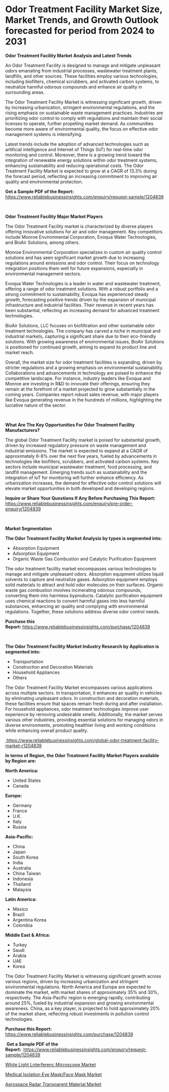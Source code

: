 <p><h1>Odor Treatment Facility Market Size, Market Trends, and Growth Outlook forecasted for period from 2024 to 2031</h1></p><p><strong>Odor Treatment Facility Market Analysis and Latest Trends</strong></p>
<p><p>An Odor Treatment Facility is designed to manage and mitigate unpleasant odors emanating from industrial processes, wastewater treatment plants, landfills, and other sources. These facilities employ various technologies, including biofilters, chemical scrubbers, and activated carbon systems, to neutralize harmful odorous compounds and enhance air quality in surrounding areas.</p><p>The Odor Treatment Facility Market is witnessing significant growth, driven by increasing urbanization, stringent environmental regulations, and the rising emphasis on sustainable waste management practices. Industries are prioritizing odor control to comply with regulations and maintain their social licenses to operate, further propelling market demand. As communities become more aware of environmental quality, the focus on effective odor management systems is intensifying.</p><p>Latest trends include the adoption of advanced technologies such as artificial intelligence and Internet of Things (IoT) for real-time odor monitoring and control. Moreover, there is a growing trend toward the integration of renewable energy solutions within odor treatment systems, enhancing sustainability and reducing operational costs. The Odor Treatment Facility Market is expected to grow at a CAGR of 13.3% during the forecast period, reflecting an increasing commitment to improving air quality and environmental protection.</p></p>
<p><strong>Get a Sample PDF of the Report:&nbsp;</strong> <a href="https://www.reliablebusinessinsights.com/enquiry/request-sample/1204839?utm_campaign=57&utm_medium=2&utm_source=Github&utm_content=ia&utm_term=31122024&utm_id=odor-treatment-facility">https://www.reliablebusinessinsights.com/enquiry/request-sample/1204839</a></p>
<p>&nbsp;</p>
<p><strong>Odor Treatment Facility Major Market Players</strong></p>
<p><p>The Odor Treatment Facility market is characterized by diverse players offering innovative solutions for air and odor management. Key competitors include Monroe Environmental Corporation, Evoqua Water Technologies, and BioAir Solutions, among others.</p><p>Monroe Environmental Corporation specializes in custom air quality control solutions and has seen significant market growth due to increasing regulations around emissions and odor control. Their focus on technology integration positions them well for future expansions, especially in environmental management sectors.</p><p>Evoqua Water Technologies is a leader in water and wastewater treatment, offering a range of odor treatment solutions. With a robust portfolio and a strong commitment to sustainability, Evoqua has experienced steady growth, forecasting positive trends driven by the expansion of municipal infrastructure and industrial facilities. Their revenue in recent years has been substantial, reflecting an increasing demand for advanced treatment technologies.</p><p>BioAir Solutions, LLC focuses on biofiltration and other sustainable odor treatment technologies. The company has carved a niche in municipal and industrial markets, capturing a significant share due to their eco-friendly solutions. With growing awareness of environmental issues, BioAir Solutions is positioned for continued growth, aiming to expand its product line and market reach.</p><p>Overall, the market size for odor treatment facilities is expanding, driven by stricter regulations and a growing emphasis on environmental sustainability. Collaborations and advancements in technology are poised to enhance the competitive landscape. For instance, industry leaders like Evoqua and Monroe are investing in R&D to innovate their offerings, ensuring they remain at the forefront of a market projected to grow substantially in the coming years. Companies report robust sales revenue, with major players like Evoqua generating revenue in the hundreds of millions, highlighting the lucrative nature of the sector.</p></p>
<p>&nbsp;</p>
<p><strong>What Are The Key Opportunities For Odor Treatment Facility Manufacturers?</strong></p>
<p><p>The global Odor Treatment Facility market is poised for substantial growth, driven by increased regulatory pressure on waste management and industrial emissions. The market is expected to expand at a CAGR of approximately 6-8% over the next five years, fueled by advancements in technologies like biofilters, scrubbers, and activated carbon systems. Key sectors include municipal wastewater treatment, food processing, and landfill management. Emerging trends such as sustainability and the integration of IoT for monitoring will further enhance efficiency. As urbanization increases, the demand for effective odor control solutions will elevate market opportunities in both developed and developing regions.</p></p>
<p><strong>Inquire or Share Your Questions If Any Before Purchasing This Report:</strong> <a href="https://www.reliablebusinessinsights.com/enquiry/pre-order-enquiry/1204839?utm_campaign=57&utm_medium=2&utm_source=Github&utm_content=ia&utm_term=31122024&utm_id=odor-treatment-facility">https://www.reliablebusinessinsights.com/enquiry/pre-order-enquiry/1204839</a></p>
<p>&nbsp;</p>
<p><strong>Market Segmentation</strong></p>
<p><strong>The Odor Treatment Facility Market Analysis by types is segmented into:</strong></p>
<p><ul><li>Absorption Equipment</li><li>Adsorption Equipment</li><li>Organic Waste Gas Combustion and Catalytic Purification Equipment</li></ul></p>
<p><p>The odor treatment facility market encompasses various technologies to manage and mitigate unpleasant odors. Absorption equipment utilizes liquid solvents to capture and neutralize gases. Adsorption equipment employs solid materials to attract and hold odor molecules on their surfaces. Organic waste gas combustion involves incinerating odorous compounds, converting them into harmless byproducts. Catalytic purification equipment uses chemical reactions to convert harmful gases into less harmful substances, enhancing air quality and complying with environmental regulations. Together, these solutions address diverse odor control needs.</p></p>
<p><strong>Purchase this Report:&nbsp;</strong><a href="https://www.reliablebusinessinsights.com/purchase/1204839?utm_campaign=57&utm_medium=2&utm_source=Github&utm_content=ia&utm_term=31122024&utm_id=odor-treatment-facility">https://www.reliablebusinessinsights.com/purchase/1204839</a></p>
<p>&nbsp;</p>
<p><strong>The Odor Treatment Facility Market Industry Research by Application is segmented into:</strong></p>
<p><ul><li>Transportation</li><li>Construction and Decoration Materials</li><li>Household Appliances</li><li>Others</li></ul></p>
<p><p>The Odor Treatment Facility Market encompasses various applications across multiple sectors. In transportation, it enhances air quality in vehicles by eliminating unpleasant odors. In construction and decoration materials, these facilities ensure that spaces remain fresh during and after installation. For household appliances, odor treatment technologies improve user experience by removing undesirable smells. Additionally, the market serves various other industries, providing essential solutions for managing odors in diverse environments, promoting healthier living and working conditions while enhancing overall product quality.</p></p>
<p><a href="https://www.reliablebusinessinsights.com/global-odor-treatment-facility-market-r1204839?utm_campaign=57&utm_medium=2&utm_source=Github&utm_content=ia&utm_term=31122024&utm_id=odor-treatment-facility">&nbsp;https://www.reliablebusinessinsights.com/global-odor-treatment-facility-market-r1204839</a></p>
<p><strong>In terms of Region, the Odor Treatment Facility Market Players available by Region are:</strong></p>
<p>
    <p> <strong> North America: </strong>
        <ul>
            <li>United States</li>
            <li>Canada</li>
        </ul>
        </p> 
    <p> <strong> Europe: </strong>
        <ul>
            <li>Germany</li>
            <li>France</li>
            <li>U.K.</li>
            <li>Italy</li>
            <li>Russia</li>
        </ul>
        </p> 
    <p> <strong> Asia-Pacific: </strong>
        <ul>
            <li>China</li>
            <li>Japan</li>
            <li>South Korea</li>
            <li>India</li>
            <li>Australia</li>
            <li>China Taiwan</li>
            <li>Indonesia</li>
            <li>Thailand</li>
            <li>Malaysia</li>
        </ul>
        </p> 
    <p> <strong> Latin America: </strong>
        <ul>
            <li>Mexico</li>
            <li>Brazil</li>
            <li>Argentina Korea</li>
            <li>Colombia</li>
        </ul>
        </p> 
    <p> <strong> Middle East & Africa: </strong>
        <ul>
            <li>Turkey</li>
            <li>Saudi</li>
            <li>Arabia</li>
            <li>UAE</li>
            <li>Korea</li>
        </ul>
    </p>
    </p>
<p><p>The Odor Treatment Facility Market is witnessing significant growth across various regions, driven by increasing urbanization and stringent environmental regulations. North America and Europe are expected to dominate the market, with market shares of approximately 35% and 30%, respectively. The Asia-Pacific region is emerging rapidly, contributing around 25%, fueled by industrial expansion and growing environmental awareness. China, as a key player, is projected to hold approximately 20% of the market share, reflecting robust investments in pollution control technologies.</p></p>
<p><strong>Purchase this Report: </strong><a href="https://www.reliablebusinessinsights.com/purchase/1204839?utm_campaign=57&utm_medium=2&utm_source=Github&utm_content=ia&utm_term=31122024&utm_id=odor-treatment-facility">https://www.reliablebusinessinsights.com/purchase/1204839</a></p>
<p>&nbsp;<strong>Get a Sample PDF of the Report:&nbsp;&nbsp;</strong><a href="https://www.reliablebusinessinsights.com/enquiry/request-sample/1204839?utm_campaign=57&utm_medium=2&utm_source=Github&utm_content=ia&utm_term=31122024&utm_id=odor-treatment-facility">https://www.reliablebusinessinsights.com/enquiry/request-sample/1204839</a></p>
<p><strong></strong></p>
<p><p><a href="https://github.com/bolalfredia7777/Market-Research-Report-List-1/blob/main/white-light-lnterferenc-microscope-market.md?utm_campaign=57&utm_medium=2&utm_source=Github&utm_content=ia&utm_term=31122024&utm_id=odor-treatment-facility">White Light Lnterferenc Microscope Market</a></p><p><a href="https://github.com/ccreola81/Market-Research-Report-List-1/blob/main/medical-isolation-eye-maskface-mask-market.md?utm_campaign=57&utm_medium=2&utm_source=Github&utm_content=ia&utm_term=31122024&utm_id=odor-treatment-facility">Medical Isolation Eye Mask/Face Mask Market</a></p><p><a href="https://github.com/chungwimbu4/Market-Research-Report-List-1/blob/main/aerospace-radar-transparent-material-market.md?utm_campaign=57&utm_medium=2&utm_source=Github&utm_content=ia&utm_term=31122024&utm_id=odor-treatment-facility">Aerospace Radar Transparent Material Market</a></p></p>